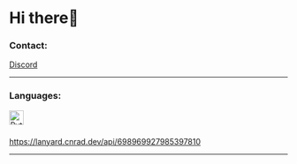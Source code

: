 # Hi there👋 

### Contact:

[Discord](https://discords.com/bio/p/Killerek)

---

### Languages:

<img align="left" alt="Python" width="26px" src="https://cdn.jsdelivr.net/gh/devicons/devicon/icons/python/python-original.svg" style="padding-right:10px;" />
<br />
<br/>

https://lanyard.cnrad.dev/api/698969927985397810

---
